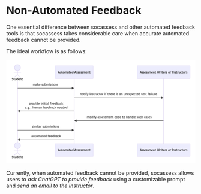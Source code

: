 # Non-Automated Feedback

One essential difference between socassess and other automated feedback tools is
that socassess takes considerable care when accurate automated feedback cannot
be provided.

The ideal workflow is as follows:

![](figs/diagram.png "The ideal workflow of providing feedback in socassess")

Currently, when automated feedback cannot be provided, socassess allows users to
_ask ChatGPT to provide feedback_ using a customizable prompt and _send an email
to the instructor_.
